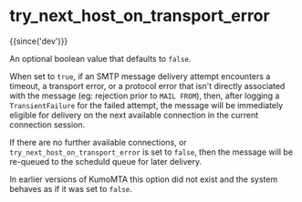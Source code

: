 # try_next_host_on_transport_error

{{since('dev')}}

An optional boolean value that defaults to `false`.

When set to `true`, if an SMTP message delivery attempt
encounters a timeout, a transport error, or a protocol error that isn't
directly associated with the message (eg: rejection prior to `MAIL FROM`),
then, after logging a `TransientFailure` for the failed attempt, the message
will be immediately eligible for delivery on the next available connection in
the current connection session.

If there are no further available connections, or `try_next_host_on_transport_error` is
set to `false`, then the message will be re-queued to the scheduld queue for
later delivery.

In earlier versions of KumoMTA this option did not exist and the system behaves
as if it was set to `false`.
